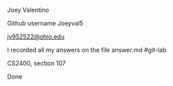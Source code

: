 Joey Valentino

Github username Joeyval5

jv952522@ohio.edu

I recorded all my answers on the file answer.md
#git-lab

CS2400, section 107


Done 
